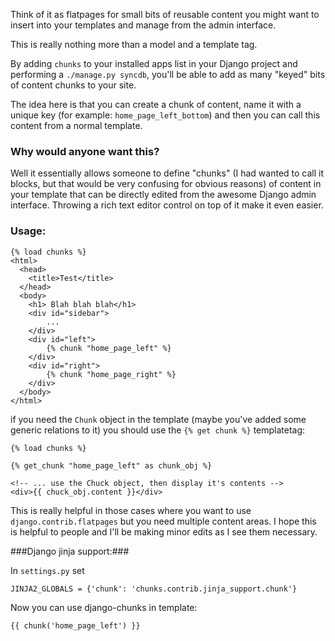 Think of it as flatpages for small bits of reusable content you might want to insert into your templates and manage from the admin interface.

This is really nothing more than a model and a template tag.

By adding `chunks` to your installed apps list in your Django project and performing a `./manage.py syncdb`, you'll be able to add as many "keyed" bits of content chunks to your site.

The idea here is that you can create a chunk of content, name it with a unique key (for example: `home_page_left_bottom`) and then you can call this content from a normal template.

### Why would anyone want this? ###

Well it essentially allows someone to define "chunks" (I had wanted to call it blocks, but that would be very confusing for obvious reasons) of content in your template that can be directly edited from the awesome Django admin interface.  Throwing a rich text editor control on top of it make it even easier.

### Usage: ###

    {% load chunks %}
    <html>
      <head>
        <title>Test</title>
      </head>
      <body>
        <h1> Blah blah blah</h1>
        <div id="sidebar">
            ...
        </div>
        <div id="left">
            {% chunk "home_page_left" %}
        </div>
        <div id="right">
            {% chunk "home_page_right" %}
        </div>
      </body>
    </html>

if you need the `Chunk` object in the template (maybe you've added some generic relations to it) you should use the `{% get chunk %}` templatetag:

    {% load chunks %}

    {% get_chunk "home_page_left" as chunk_obj %}

    <!-- ... use the Chuck object, then display it's contents -->
    <div>{{ chuck_obj.content }}</div>

This is really helpful in those cases where you want to use `django.contrib.flatpages` but you need multiple content areas.  I hope this is helpful to people and I'll be making minor edits as I see them necessary.

###Django jinja support:###

In `settings.py` set

    JINJA2_GLOBALS = {'chunk': 'chunks.contrib.jinja_support.chunk'}

Now you can use django-chunks in template:

    {{ chunk('home_page_left') }}